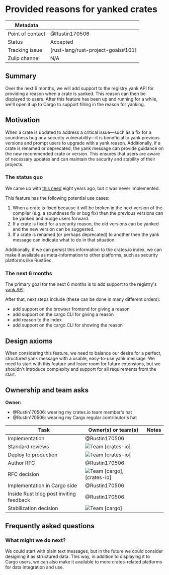 # Provided reasons for yanked crates

| Metadata       |                                    |
|----------------|------------------------------------|
| Point of contact | @Rustin170506                      |
| Status         | Accepted                           |
| Tracking issue | [rust-lang/rust-project-goals#101] |
| Zulip channel  | N/A                                |
## Summary

Over the next 6 months, we will add support to the registry yank API for providing a reason when a crate is yanked. This reason can then be displayed to users. After this feature has been up and running for a while, we'll open it up to Cargo to support filling in the reason for yanking.

## Motivation

When a crate is updated to address a critical issue—such as a fix for a soundness bug or a security vulnerability—it is beneficial to yank previous versions and prompt users to upgrade with a yank reason. Additionally, if a crate is renamed or deprecated, the yank message can provide guidance on the new recommended crate or version. This ensures that users are aware of necessary updates and can maintain the security and stability of their projects.

### The status quo

We came up with [this need](https://github.com/rust-lang/cargo/issues/2608) eight years ago, but it was never implemented.

This feature has the following potential use cases:

1. When a crate is fixed because it will be broken in the next version of the compiler (e.g. a soundness fix or bug fix) then the previous versions can be yanked and nudge users forward.
2. If a crate is fixed for a security reason, the old versions can be yanked and the new version can be suggested.
3. If a crate is renamed (or perhaps deprecated) to another then the yank message can indicate what to do in that situation.

Additionally, if we can persist this information to the crates.io index, we can make it available as meta-information to other platforms, such as security platforms like RustSec.
### The next 6 months

The primary goal for the next 6 months is to add support to the registry's [yank API].

After that, next steps include (these can be done in many different orders):

* add support on the browser frontend for giving a reason
* add support on the cargo CLI for giving a reason
* add reason to the index
* add support on the cargo CLI for showing the reason

[yank API]: https://doc.rust-lang.org/cargo/reference/registry-web-api.html#yank

## Design axioms

When considering this feature, we need to balance our desire for a perfect, structured yank message with a usable, easy-to-use yank message. We need to start with this feature and leave room for future extensions, but we shouldn't introduce complexity and support for all requirements from the start.

## Ownership and team asks

**Owner:**

* @Rustin170506: wearing my crates.io team member's hat
* @Rustin170506: wearing my Cargo regular contributor's hat

| Task                                    | Owner(s) or team(s)            | Notes |
|-----------------------------------------|--------------------------------|-------|
| Implementation                          | @Rustin170506                  |       |
| Standard reviews                        | ![Team][] [crates-io]          |       |
| Deploy to production                    | ![Team][] [crates-io]          |       |
| Author RFC                              | @Rustin170506                  |       |
| RFC decision                            | ![Team][] [cargo], [crates-io] |       |
| Implementation in Cargo side            | @Rustin170506                  |       |
| Inside Rust blog post inviting feedback | @Rustin170506                  |       |
| Stabilization decision                  | ![Team][] [cargo]              |       |

[TBD]: https://img.shields.io/badge/TBD-red
[Team]: https://img.shields.io/badge/Team%20ask-red

## Frequently asked questions

### What might we do next?

We could start with plain text messages, but in the future we could consider designing it as structured data. This way, in addition to displaying it to Cargo users, we can also make it available to more crates-related platforms for data integration and use.